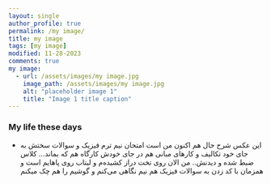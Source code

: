 ```yaml
---
layout: single
author_profile: true
permalink: /my image/
title: my image
tags: [my image]
modified: 11-28-2023
comments: true
my image:
  - url: /assets/images/my image.jpg
    image_path: /assets/images/my image.jpg
    alt: "placeholder image 1"
    title: "Image 1 title caption"
---
```


### My life these days
* این عکس شرح حال هم اکنون من است
امتحان نیم ترم فیزیک و سوالات سختش به جای خود
تکالیف و کارهای مبانی هم در جای خودش
کارگاه هم که بماند‌... کلاس ضبط شده و دیدنش‌..
من الان روی تخت دراز کشیده‌م و لبتاب روی پاهایم است و همزمان با کد زدن به سوالات فیزیک هم نیم نگاهی می‌کنم و گوشیم را هم چک میکنم
